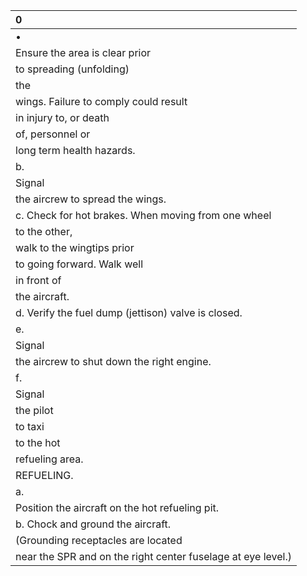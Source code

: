 | 0                                                            |
|:-------------------------------------------------------------|
| •                                                            |
| Ensure the area is clear prior                               |
| to spreading (unfolding)                                     |
| the                                                          |
| wings. Failure to comply could result                        |
| in injury to, or death                                       |
| of, personnel or                                             |
| long term health hazards.                                    |
| b.                                                           |
| Signal                                                       |
| the aircrew to spread the wings.                             |
| c. Check for hot brakes. When moving from one wheel          |
| to the other,                                                |
| walk to the wingtips prior                                   |
| to going forward. Walk well                                  |
| in front of                                                  |
| the aircraft.                                                |
| d. Verify the fuel dump (jettison) valve is closed.          |
| e.                                                           |
| Signal                                                       |
| the aircrew to shut down the right engine.                   |
| f.                                                           |
| Signal                                                       |
| the pilot                                                    |
| to taxi                                                      |
| to the hot                                                   |
| refueling area.                                              |
| REFUELING.                                                   |
| a.                                                           |
| Position the aircraft on the hot refueling pit.              |
| b. Chock and ground the aircraft.                            |
| (Grounding receptacles are located                           |
| near the SPR and on the right center fuselage at eye level.) |